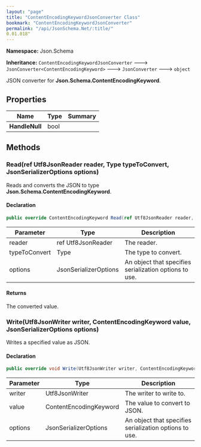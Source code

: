```yaml
---
layout: "page"
title: "ContentEncodingKeywordJsonConverter Class"
bookmark: "ContentEncodingKeywordJsonConverter"
permalink: "/api/JsonSchema.Net/:title/"
0.01.018"
---
```

**Namespace:** Json.Schema

**Inheritance:**
`ContentEncodingKeywordJsonConverter`
 🡒 
`JsonConverter<ContentEncodingKeyword>`
 🡒 
`JsonConverter`
 🡒 
`object`

JSON converter for **Json.Schema.ContentEncodingKeyword**.

## Properties

| Name | Type | Summary |
|---|---|---|
| **HandleNull** | bool |  |

## Methods

### Read(ref Utf8JsonReader reader, Type typeToConvert, JsonSerializerOptions options)

Reads and converts the JSON to type **Json.Schema.ContentEncodingKeyword**.

#### Declaration

```c#
public override ContentEncodingKeyword Read(ref Utf8JsonReader reader, Type typeToConvert, JsonSerializerOptions options)
```

| Parameter | Type | Description |
|---|---|---|
| reader | ref Utf8JsonReader | The reader. |
| typeToConvert | Type | The type to convert. |
| options | JsonSerializerOptions | An object that specifies serialization options to use. |


#### Returns

The converted value.

### Write(Utf8JsonWriter writer, ContentEncodingKeyword value, JsonSerializerOptions options)

Writes a specified value as JSON.

#### Declaration

```c#
public override void Write(Utf8JsonWriter writer, ContentEncodingKeyword value, JsonSerializerOptions options)
```

| Parameter | Type | Description |
|---|---|---|
| writer | Utf8JsonWriter | The writer to write to. |
| value | ContentEncodingKeyword | The value to convert to JSON. |
| options | JsonSerializerOptions | An object that specifies serialization options to use. |


